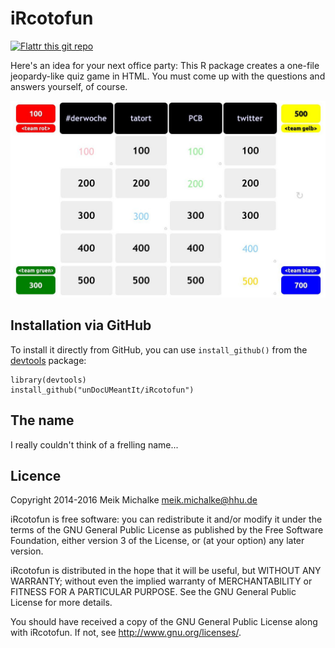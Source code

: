 # iRcotofun

[![Flattr this git repo](https://api.flattr.com/button/flattr-badge-large.png)](https://flattr.com/submit/auto?user_id=m.eik&url=https://github.com/unDocUMeantIt/iRcotofun&title=iRcotofun&language=en_GB&tags=github&category=software)

Here's an idea for your next office party: This R package creates a one-file jeopardy-like quiz game in HTML. You must come up with the questions and answers yourself, of course.

![main window](/inst/screenshots/main_window.jpg?raw=true "main window")

## Installation via GitHub

To install it directly from GitHub, you can use `install_github()` from the [devtools](https://github.com/hadley/devtools) package:

```
library(devtools)
install_github("unDocUMeantIt/iRcotofun")
```

## The name

I really couldn't think of a frelling name...

## Licence

Copyright 2014-2016 Meik Michalke <meik.michalke@hhu.de>

iRcotofun is free software: you can redistribute it and/or modify
it under the terms of the GNU General Public License as published by
the Free Software Foundation, either version 3 of the License, or
(at your option) any later version.

iRcotofun is distributed in the hope that it will be useful,
but WITHOUT ANY WARRANTY; without even the implied warranty of
MERCHANTABILITY or FITNESS FOR A PARTICULAR PURPOSE.  See the
GNU General Public License for more details.

You should have received a copy of the GNU General Public License
along with iRcotofun.  If not, see <http://www.gnu.org/licenses/>.
